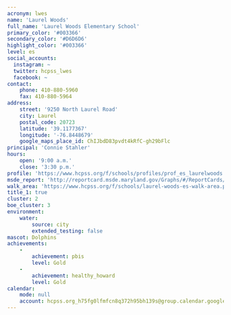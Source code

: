 ```yaml
---
acronym: lwes
name: 'Laurel Woods'
full_name: 'Laurel Woods Elementary School'
primary_color: '#003366'
secondary_color: '#D6D6D6'
highlight_color: '#003366'
level: es
social_accounts:
  instagram: ~
  twitter: hcpss_lwes
  facebook: ~
contact:
    phone: 410-880-5960
    fax: 410-880-5964
address:
    street: '9250 North Laurel Road'
    city: Laurel
    postal_code: 20723
    latitude: '39.1177367'
    longitude: '-76.8448679'
    google_maps_place_id: ChIJbdD83pvdt4kRfC-gh29bFlc
principal: 'Connie Stahler'
hours:
    open: '9:00 a.m.'
    close: '3:30 p.m.'
profile: 'https://www.hcpss.org/f/schools/profiles/prof_es_laurelwoods.pdf'
msde_report: 'http://reportcard.msde.maryland.gov/Graphs/#/ReportCards/ReportCardSchool/1//1/13/0618/'
walk_area: 'https://www.hcpss.org/f/schools/laurel-woods-es-walk-area.pdf'
title_1: true
cluster: 2
boe_cluster: 3
environment:
    water:
        source: city
        extended_testing: false
mascot: Dolphins
achievements:
    -
        achievement: pbis
        level: Gold
    -
        achievement: healthy_howard
        level: Gold
calendar:
    mode: null
    account: hcpss.org_h75fg0lfmfcn8q372h95bh139s@group.calendar.google.com
---
```

